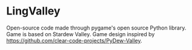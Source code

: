 # LingValley
Open-source code made through pygame's open source Python library.
Game is based on Stardew Valley.
Game design inspired by https://github.com/clear-code-projects/PyDew-Valley.

